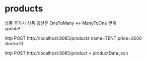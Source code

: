 # products
상품 추가시 상품 옵션은 OneToMany <-> ManyToOne 관계  
update!

http POST http://localhost:8085/products name=TENT price=3000 stock=10

http POST http://localhost:8085/product < productData.json 
